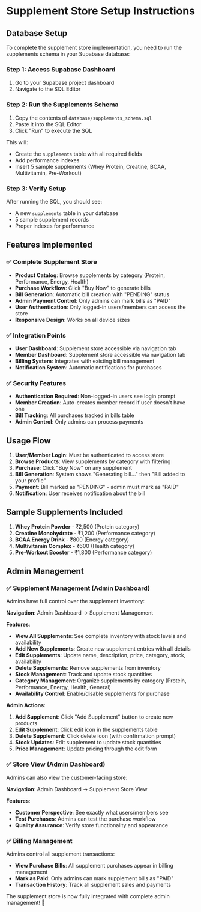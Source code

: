 # Supplement Store Setup Instructions

## Database Setup

To complete the supplement store implementation, you need to run the supplements schema in your Supabase database:

### Step 1: Access Supabase Dashboard
1. Go to your Supabase project dashboard
2. Navigate to the SQL Editor

### Step 2: Run the Supplements Schema
1. Copy the contents of `database/supplements_schema.sql`
2. Paste it into the SQL Editor
3. Click "Run" to execute the SQL

This will:
- Create the `supplements` table with all required fields
- Add performance indexes
- Insert 5 sample supplements (Whey Protein, Creatine, BCAA, Multivitamin, Pre-Workout)

### Step 3: Verify Setup
After running the SQL, you should see:
- A new `supplements` table in your database
- 5 sample supplement records
- Proper indexes for performance

## Features Implemented

### ✅ Complete Supplement Store
- **Product Catalog**: Browse supplements by category (Protein, Performance, Energy, Health)
- **Purchase Workflow**: Click "Buy Now" to generate bills
- **Bill Generation**: Automatic bill creation with "PENDING" status
- **Admin Payment Control**: Only admins can mark bills as "PAID"
- **User Authentication**: Only logged-in users/members can access the store
- **Responsive Design**: Works on all device sizes

### ✅ Integration Points
- **User Dashboard**: Supplement store accessible via navigation tab
- **Member Dashboard**: Supplement store accessible via navigation tab
- **Billing System**: Integrates with existing bill management
- **Notification System**: Automatic notifications for purchases

### ✅ Security Features
- **Authentication Required**: Non-logged-in users see login prompt
- **Member Creation**: Auto-creates member record if user doesn't have one
- **Bill Tracking**: All purchases tracked in bills table
- **Admin Control**: Only admins can process payments

## Usage Flow

1. **User/Member Login**: Must be authenticated to access store
2. **Browse Products**: View supplements by category with filtering
3. **Purchase**: Click "Buy Now" on any supplement
4. **Bill Generation**: System shows "Generating bill..." then "Bill added to your profile"
5. **Payment**: Bill marked as "PENDING" - admin must mark as "PAID"
6. **Notification**: User receives notification about the bill

## Sample Supplements Included

1. **Whey Protein Powder** - ₹2,500 (Protein category)
2. **Creatine Monohydrate** - ₹1,200 (Performance category)
3. **BCAA Energy Drink** - ₹800 (Energy category)
4. **Multivitamin Complex** - ₹600 (Health category)
5. **Pre-Workout Booster** - ₹1,800 (Performance category)

## Admin Management

### ✅ **Supplement Management (Admin Dashboard)**
Admins have full control over the supplement inventory:

**Navigation**: Admin Dashboard → Supplement Management

**Features**:
- **View All Supplements**: See complete inventory with stock levels and availability
- **Add New Supplements**: Create new supplement entries with all details
- **Edit Supplements**: Update name, description, price, category, stock, availability
- **Delete Supplements**: Remove supplements from inventory
- **Stock Management**: Track and update stock quantities
- **Category Management**: Organize supplements by category (Protein, Performance, Energy, Health, General)
- **Availability Control**: Enable/disable supplements for purchase

**Admin Actions**:
1. **Add Supplement**: Click "Add Supplement" button to create new products
2. **Edit Supplement**: Click edit icon in the supplements table
3. **Delete Supplement**: Click delete icon (with confirmation prompt)
4. **Stock Updates**: Edit supplement to update stock quantities
5. **Price Management**: Update pricing through the edit form

### ✅ **Store View (Admin Dashboard)**
Admins can also view the customer-facing store:

**Navigation**: Admin Dashboard → Supplement Store View

**Features**:
- **Customer Perspective**: See exactly what users/members see
- **Test Purchases**: Admins can test the purchase workflow
- **Quality Assurance**: Verify store functionality and appearance

### ✅ **Billing Management**
Admins control all supplement transactions:
- **View Purchase Bills**: All supplement purchases appear in billing management
- **Mark as Paid**: Only admins can mark supplement bills as "PAID"
- **Transaction History**: Track all supplement sales and payments

The supplement store is now fully integrated with complete admin management! 🎉